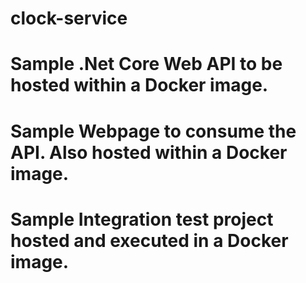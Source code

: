 # clock-service
# Sample .Net Core Web API to be hosted within a Docker image.
# Sample Webpage to consume the API. Also hosted within a Docker image.
# Sample Integration test project hosted and executed in a Docker image.

